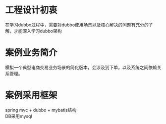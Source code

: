 # 工程设计初衷
在学习dubbo过程中，需要对dubbo使用场景以及核心解决的问题有充分的了解，才能深入学习dubbo架构
# 案例业务简介
模拟一个典型电商交易业务场景的简化版本，会涉及到下单，以及系统之间依赖关系管理。
# 案例采用框架
spring mvc + dubbo + mybatis结构<br/>
DB采用mysql
